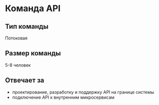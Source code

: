 # Команда API

## Тип команды
Потоковая

## Размер команды
5-8 человек

## Отвечает за
* проектирование, разработку и поддержку API на границе системы
* подключение API к внутренним микросервисам